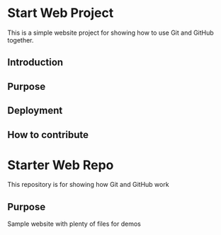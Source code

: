 # Start Web Project

This is a simple website project for showing how to use Git and GitHub together.

## Introduction

## Purpose

## Deployment

## How to contribute



# Starter Web Repo

This repository is for showing how Git and GitHub work

## Purpose

Sample website with plenty of files for demos